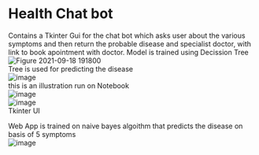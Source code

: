 # Health Chat bot 
Contains a Tkinter Gui for the chat bot which asks user about the various symptoms and then return the probable disease and specialist doctor, with link to book apointment with doctor. Model is trained using Decission Tree <br />
![Figure 2021-09-18 191800](https://user-images.githubusercontent.com/77916532/133938777-2ecfe424-870f-41ea-89b2-a8dedb4ee4b9.png)<br />
Tree is used for predicting the disease <br />
![image](https://user-images.githubusercontent.com/77916532/133938921-1471d3e4-f659-40d7-bda1-540da7d95e5f.png)<br />
this is an illustration run on Notebook<br />
![image](https://user-images.githubusercontent.com/77916532/133938949-e85b291a-c243-4907-93af-6bad8586f6b1.png)<br />
![image](https://user-images.githubusercontent.com/77916532/133938959-1d463cde-dcfa-4e86-b3ad-147a28c67bff.png)<br />
Tkinter UI <br />

Web App is trained on naive bayes algoithm that predicts the disease on basis of 5 symptoms <br />
![image](https://user-images.githubusercontent.com/77916532/133939044-eff058d4-dfa3-4049-8903-9cb00d446adc.png)<br />
